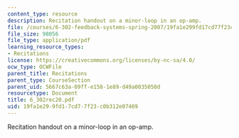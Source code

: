 ```yaml
---
content_type: resource
description: Recitation handout on a minor-loop in an op-amp.
file: /courses/6-302-feedback-systems-spring-2007/19fa1e299fd17cd77f23c0b312e07469_6_302rec20.pdf
file_size: 98056
file_type: application/pdf
learning_resource_types:
- Recitations
license: https://creativecommons.org/licenses/by-nc-sa/4.0/
ocw_type: OCWFile
parent_title: Recitations
parent_type: CourseSection
parent_uid: 5667c63a-09ff-e158-1e89-d49a0035050d
resourcetype: Document
title: 6_302rec20.pdf
uid: 19fa1e29-9fd1-7cd7-7f23-c0b312e07469
---
```

Recitation handout on a minor-loop in an op-amp.